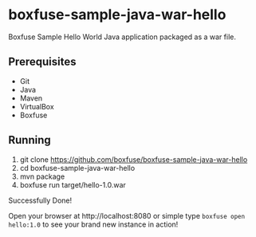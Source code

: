 boxfuse-sample-java-war-hello
=============================

Boxfuse Sample Hello World Java application packaged as a war file.

## Prerequisites

- Git
- Java
- Maven
- VirtualBox
- Boxfuse

## Running

1. git clone https://github.com/boxfuse/boxfuse-sample-java-war-hello
2. cd boxfuse-sample-java-war-hello
3. mvn package
4. boxfuse run target/hello-1.0.war

Successfully Done!

Open your browser at http://localhost:8080 or simple type `boxfuse open hello:1.0` to see your brand new instance in action!
